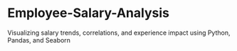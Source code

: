 # Employee-Salary-Analysis
Visualizing salary trends, correlations, and experience impact using Python, Pandas, and Seaborn
